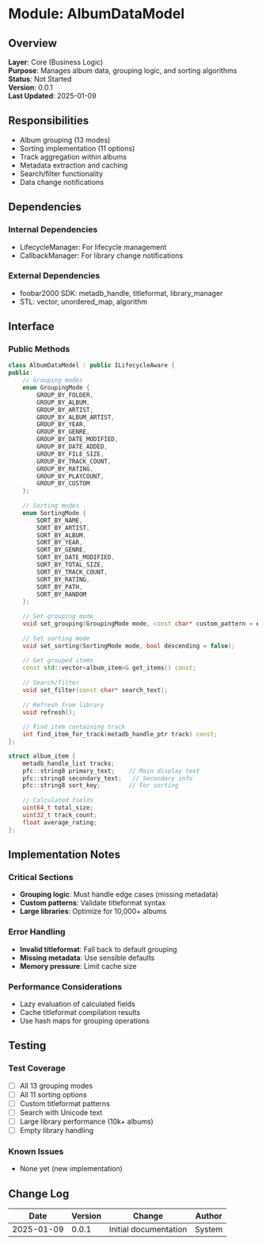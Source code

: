 # Module: AlbumDataModel

## Overview
**Layer**: Core (Business Logic)  
**Purpose**: Manages album data, grouping logic, and sorting algorithms  
**Status**: Not Started  
**Version**: 0.0.1  
**Last Updated**: 2025-01-09  

## Responsibilities
- Album grouping (13 modes)
- Sorting implementation (11 options)
- Track aggregation within albums
- Metadata extraction and caching
- Search/filter functionality
- Data change notifications

## Dependencies
### Internal Dependencies
- LifecycleManager: For lifecycle management
- CallbackManager: For library change notifications

### External Dependencies
- foobar2000 SDK: metadb_handle, titleformat, library_manager
- STL: vector, unordered_map, algorithm

## Interface

### Public Methods
```cpp
class AlbumDataModel : public ILifecycleAware {
public:
    // Grouping modes
    enum GroupingMode {
        GROUP_BY_FOLDER,
        GROUP_BY_ALBUM,
        GROUP_BY_ARTIST,
        GROUP_BY_ALBUM_ARTIST,
        GROUP_BY_YEAR,
        GROUP_BY_GENRE,
        GROUP_BY_DATE_MODIFIED,
        GROUP_BY_DATE_ADDED,
        GROUP_BY_FILE_SIZE,
        GROUP_BY_TRACK_COUNT,
        GROUP_BY_RATING,
        GROUP_BY_PLAYCOUNT,
        GROUP_BY_CUSTOM
    };
    
    // Sorting modes
    enum SortingMode {
        SORT_BY_NAME,
        SORT_BY_ARTIST,
        SORT_BY_ALBUM,
        SORT_BY_YEAR,
        SORT_BY_GENRE,
        SORT_BY_DATE_MODIFIED,
        SORT_BY_TOTAL_SIZE,
        SORT_BY_TRACK_COUNT,
        SORT_BY_RATING,
        SORT_BY_PATH,
        SORT_BY_RANDOM
    };
    
    // Set grouping mode
    void set_grouping(GroupingMode mode, const char* custom_pattern = nullptr);
    
    // Set sorting mode
    void set_sorting(SortingMode mode, bool descending = false);
    
    // Get grouped items
    const std::vector<album_item>& get_items() const;
    
    // Search/filter
    void set_filter(const char* search_text);
    
    // Refresh from library
    void refresh();
    
    // Find item containing track
    int find_item_for_track(metadb_handle_ptr track) const;
};

struct album_item {
    metadb_handle_list tracks;
    pfc::string8 primary_text;    // Main display text
    pfc::string8 secondary_text;   // Secondary info
    pfc::string8 sort_key;        // For sorting
    
    // Calculated fields
    uint64_t total_size;
    uint32_t track_count;
    float average_rating;
};
```

## Implementation Notes

### Critical Sections
- **Grouping logic**: Must handle edge cases (missing metadata)
- **Custom patterns**: Validate titleformat syntax
- **Large libraries**: Optimize for 10,000+ albums

### Error Handling
- **Invalid titleformat**: Fall back to default grouping
- **Missing metadata**: Use sensible defaults
- **Memory pressure**: Limit cache size

### Performance Considerations
- Lazy evaluation of calculated fields
- Cache titleformat compilation results
- Use hash maps for grouping operations

## Testing

### Test Coverage
- [ ] All 13 grouping modes
- [ ] All 11 sorting options  
- [ ] Custom titleformat patterns
- [ ] Search with Unicode text
- [ ] Large library performance (10k+ albums)
- [ ] Empty library handling

### Known Issues
- None yet (new implementation)

## Change Log
| Date | Version | Change | Author |
|------|---------|--------|--------|
| 2025-01-09 | 0.0.1 | Initial documentation | System |